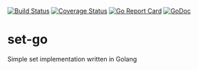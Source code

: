 [![Build Status](https://travis-ci.org/matbur/set-go.svg?branch=master)](https://travis-ci.org/matbur/set-go) [![Coverage Status](https://coveralls.io/repos/github/matbur/set-go/badge.svg?branch=master)](https://coveralls.io/github/matbur/set-go?branch=master) [![Go Report Card](https://goreportcard.com/badge/github.com/matbur/set-go)](https://goreportcard.com/report/github.com/matbur/set-go) [![GoDoc](https://godoc.org/github.com/matbur/set-go?status.svg)](https://godoc.org/github.com/matbur/set-go)
# set-go
Simple set implementation written in Golang

